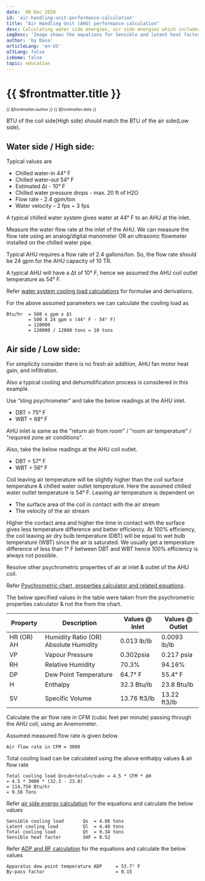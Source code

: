 ```yaml
---
date:  08 Dec 2020
id: 'air-handling-unit-performance-calculation'
title: "Air Handling Unit (AHU) performance calculation"
desc: Calculating water side energies, air side energies which includes capacity/tonnage, psychrometric properties, air flow rate, apparatus dew point temperature & by-pass factor.
imgDesc: 'Image shows the equations for Sensible and latent heat factors'
author: 'by Dasa'
articleLang: 'en-US'
altLang: false
isHome: false
topic: education
---
```


<altLang />

# {{ $frontmatter.title }}
<i style="font-size: 0.75em;"> {{ $frontmatter.author }} {{ $frontmatter.date }} </i>

BTU of the coil side(High side) should match the BTU of the air side(Low side).

## Water side / High side:

Typical values are 

 - Chilled water-in 44° F
 - Chilled water-out 54° F
 - Estimated Δt - 10° F
 - Chilled water pressure drops - max. 20 ft of H2O
 - Flow rate - 2.4 gpm/ton
 - Water velocity – 2 fps ~ 3 fps

A typical chilled water system gives water at 44° F to an AHU at the inlet.

Measure the water flow rate at the inlet of the AHU. We can measure the flow rate using an analog/digital manometer OR an ultrasonic flowmeter installed on the chilled water pipe. 

Typical AHU requires a flow rate of 2.4 gallons/ton. So, the flow rate should be 24 gpm for the AHU capacity of 10 TR.

A typical AHU will have a Δt of 10° F, hence we assumed the AHU coil outlet temperature as 54° F.

Refer [water system cooling load calculations](https://thedatatalks.in/education/ahu-water-side-cooling-load-calculation) for formulae and derivations.

For the above assumed parameters we can calculate the cooling load as

```
Btu/hr 	= 500 x gpm x Δt
	    = 500 X 24 gpm x (44° F - 54° F)
	    = 120000
	    = 120000 / 12000 tons = 10 tons
```

## Air side / Low side:

For simplicity consider there is no fresh air addition, AHU fan motor heat gain, and infiltration.

Also a typical cooling and dehumidification process is considered in this example.

Use “sling psychrometer” and take the below readings at the AHU inlet.

 - DBT = 75° F
 - WBT = 68° F

AHU inlet is same as the "return air from room" / "room air temperature" / "required zone air conditions".

Also, take the below readings at the AHU coil outlet.

 - DBT = 57° F
 - WBT = 56° F

Coil leaving air temperature will be slightly higher than the coil surface temperature & chilled water outlet temperature. Here the assumed chilled water outlet temperature is 54° F. Leaving air temperature is dependent on

 - The surface area of the coil in contact with the air stream
 - The velocity of the air stream

Higher the contact area and higher the time in contact with the surface gives less temperature difference and better efficiency. 
At 100% efficiency, the coil leaving air dry bulb temperature (DBT) will be equal to wet bulb temperature (WBT) since the air is saturated. 
We usually get a temperature difference of less than 1° F between DBT and WBT hence 100% efficiency is always not possible.

Resolve other psychrometric properties of air at inlet & outlet of the AHU coil.

Refer [Psychrometric chart, properties calculator and related equations](https://thedatatalks.in/education/psychrometric-chart-and-related-equations).

The below specified values in the table were taken from the psychrometric properties calculator & not the from the chart.

| Property   | Description                           | Values @ Inlet | Values @ Outlet |
|------------|---------------------------------------|----------------|-----------------|
| HR (OR) AH | Humidity Ratio (OR) Absolute Humidity | 0.013 lb/lb    | 0.0093 lb/lb    |
| VP         | Vapour Pressure                       | 0.302psia      | 0.217 psia      |
| RH         | Relative Humidity                     | 70.3%          | 94.16%          |
| DP         | Dew Point Temperature                 | 64.7° F        | 55.4° F         |
| H          | Enthalpy                              | 32.3 Btu/lb    | 23.8 Btu/lb     |
| SV         | Specific Volume                       | 13.76 ft3/lb   | 13.22 ft3/lb    |

Calculate the air flow rate in CFM (cubic feet per minute) passing through the AHU coil, using an Anemometer. 

Assumed measured flow rate is given below.

```
Air flow rate in CFM = 3000
```
Total cooling load can be calculated using the above enthalpy values & air flow rate

```
Total cooling load Q<sub>total</sub> = 4.5 * CFM * ΔH
= 4.5 * 3000 * (32.3 - 23.8)
= 114,750 Btu/hr
= 9.56 Tons
```

Refer [air side energy calculation](https://thedatatalks.in/education/ahu-air-side-cooling-load-calculation) for the equations and calculate the below values

```
Sensible cooling load 		Qs 	= 4.86 tons
Latent cooling load			Ql 	= 4.48 tons
Total cooling load			Qt 	= 9.34 tons
Sensible heat factor		SHF = 0.52
```

Refer [ADP and BF calculation](https://thedatatalks.in/education/adp-and-bf-calculation) for the equations and calculate the below values

```
Apparatus dew point temperature ADP 	= 53.7° F
By-pass factor							= 0.15	
```






